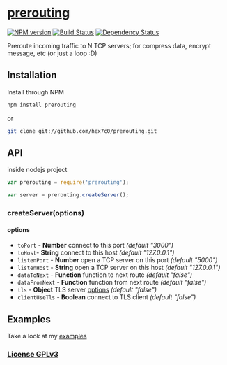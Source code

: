 # [prerouting](http://supergiovane.tk/#/prerouting)

[![NPM version](https://badge.fury.io/js/prerouting.svg)](http://badge.fury.io/js/prerouting)
[![Build Status](https://travis-ci.org/hex7c0/prerouting.svg)](https://travis-ci.org/hex7c0/prerouting)
[![Dependency Status](https://david-dm.org/hex7c0/prerouting/status.svg)](https://david-dm.org/hex7c0/prerouting)

Preroute incoming traffic to N TCP servers; for compress data, encrypt message, etc (or just a loop :D)

## Installation

Install through NPM

```bash
npm install prerouting
```
or
```bash
git clone git://github.com/hex7c0/prerouting.git
```

## API

inside nodejs project
```js
var prerouting = require('prerouting');

var server = prerouting.createServer();
```

### createServer(options)

#### options

 - `toPort` - **Number** connect to this port *(default "3000")*
 - `toHost`- **String** connect to this host *(default "127.0.0.1")*
 - `listenPort` - **Number** open a TCP server on this port *(default "5000")*
 - `listenHost` - **String** open a TCP server on this host *(default "127.0.0.1")*
 - `dataToNext` - **Function** function to next route *(default "false")*
 - `dataFromNext` - **Function** function from next route *(default "false")*
 - `tls` - **Object** TLS server [options](http://nodejs.org/api/tls.html#tls_tls_createserver_options_secureconnectionlistener) *(default "false")*
 - `clientUseTls` - **Boolean** connect to TLS client *(default "false")*

## Examples

Take a look at my [examples](https://github.com/hex7c0/prerouting/tree/master/examples)

### [License GPLv3](http://opensource.org/licenses/GPL-3.0)
